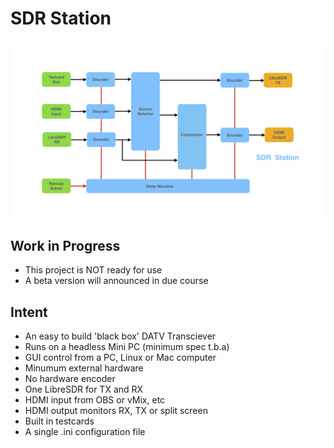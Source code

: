 # SDR Station
![diagram](doc/sdr-station-diagram.jpg)

## Work in Progress
- This project is NOT ready for use
- A beta version will announced in due course

## Intent
- An easy to build 'black box' DATV Transciever
- Runs on a headless Mini PC (minimum spec t.b.a)
- GUI control from a PC, Linux or Mac computer
- Minumum external hardware
- No hardware encoder
- One LibreSDR for TX and RX
- HDMI input from OBS or vMix, etc
- HDMI output monitors RX, TX or split screen
- Built in testcards
- A single .ini configuration file
